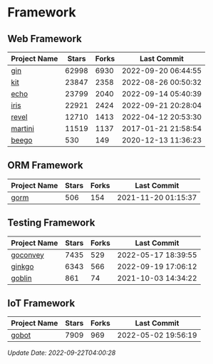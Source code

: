 # Framework

## Web Framework
| Project Name | Stars | Forks | Last Commit |
| ------------ | ----- | ----- | ----------- |
| [gin](https://github.com/gin-gonic/gin) | 62998 | 6930 | 2022-09-20 06:44:55 |
| [kit](https://github.com/go-kit/kit) | 23847 | 2358 | 2022-08-26 00:50:32 |
| [echo](https://github.com/labstack/echo) | 23799 | 2040 | 2022-09-14 05:40:39 |
| [iris](https://github.com/kataras/iris) | 22921 | 2424 | 2022-09-21 20:28:04 |
| [revel](https://github.com/revel/revel) | 12710 | 1413 | 2022-04-12 20:53:30 |
| [martini](https://github.com/go-martini/martini) | 11519 | 1137 | 2017-01-21 21:58:54 |
| [beego](https://github.com/astaxie/beego) | 530 | 149 | 2020-12-13 11:36:23 |

## ORM Framework
| Project Name | Stars | Forks | Last Commit |
| ------------ | ----- | ----- | ----------- |
| [gorm](https://github.com/jinzhu/gorm) | 506 | 154 | 2021-11-20 01:15:37 |

## Testing Framework
| Project Name | Stars | Forks | Last Commit |
| ------------ | ----- | ----- | ----------- |
| [goconvey](https://github.com/smartystreets/goconvey) | 7435 | 529 | 2022-05-17 18:39:55 |
| [ginkgo](https://github.com/onsi/ginkgo) | 6343 | 566 | 2022-09-19 17:06:12 |
| [goblin](https://github.com/franela/goblin) | 861 | 74 | 2021-10-03 14:34:22 |

## IoT Framework
| Project Name | Stars | Forks | Last Commit |
| ------------ | ----- | ----- | ----------- |
| [gobot](https://github.com/hybridgroup/gobot) | 7909 | 969 | 2022-05-02 19:56:19 |

*Update Date: 2022-09-22T04:00:28*